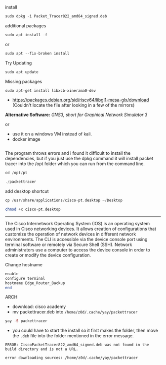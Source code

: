 install
```php
sudo dpkg -i Packet_Tracer822_amd64_signed.deb
```

additional packages
```php
sudo apt install -f
```

or
```php
sudo apt --fix-broken install
```

Try Updating

```php
sudo apt update
```

Missing packages

```php
sudo apt-get install libxcb-xinerama0-dev
```
- https://packages.debian.org/sid/riscv64/libgl1-mesa-glx/download (Couldn't locate the file after looking in a few of the mirrors)


**Alternative Software:** _GNS3, short for Graphical Network Simulator 3_

or
- use it on a windows VM instead of kali. 
- docker image

```php

```

The program throws errors and i found it difficult to install the dependencies, but if you just use the dpkg command it will install packet tracer into the /opt folder which you can run from the command line.

```php
cd /opt/pt
```

```php
./packettracer
```

add desktop shortcut
```php
cp /usr/share/applications/cisco-pt.desktop ~/Desktop
```

```php
chmod +x cisco-pt.desktop
```

---

The Cisco Internetwork Operating System (IOS) is an operating system used in Cisco networking devices. It allows creation of configurations that customize the operation of network devices in different network environments. The CLI is accessible via the device console port using terminal software or remotely via Secure Shell (SSH). Network administrators use a computer to access the device console in order to create or modify the device configuration.

Change hostname 

```php
enable
configure terminal
hostname Edge_Router_Backup
end
```

ARCH
- download: cisco academy
- mv packettracer.deb into `/home/z0d/.cache/yay/packettracer`

```php
yay -S packettracer
```
- you could have to start the install so it first makes the folder, then move the `.deb` file into the folder mentioned in the error message.

`ERROR: CiscoPacketTracer822_amd64_signed.deb was not found in the build directory and is not a URL.`

`error downloading sources: /home/z0d/.cache/yay/packettracer`

```php

```

```php

```

```php

```

```php

```

```php

```
